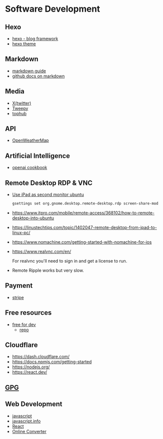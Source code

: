# Software Development

## Hexo

- [hexo - blog framework](https://hexo.io/index.html)
- [hexo theme](https://www.theme-next.org/index.html)

## Markdown

- [markdown guide](https://www.markdownguide.org/basic-syntax/)
- [github docs on markdown](https://docs.github.com/en/get-started/writing-on-github/getting-started-with-writing-and-formatting-on-github/basic-writing-and-formatting-syntax)

## Media

- [X(twitter)](https://developer.twitter.com/en)
- [Tweepy](https://www.tweepy.org/)
- [tophub](https://tophub.today/)

## API

- [OpenWeatherMap](https://openweathermap.org)

## Artificial Intelligence

- [openai cookbook](https://cookbook.openai.com/examples/how_to_format_inputs_to_chatgpt_models)

## Remote Desktop RDP & VNC

- [Use iPad as second monitor ubuntu](https://www.omgubuntu.co.uk/2022/06/use-ipad-as-second-monitor-ubuntu-22-04)

    ```bash
    gsettings set org.gnome.desktop.remote-desktop.rdp screen-share-mode extend
    ```

- <https://www.itpro.com/mobile/remote-access/368102/how-to-remote-desktop-into-ubuntu>
- <https://linustechtips.com/topic/1402047-remote-desktop-from-ipad-to-linux-pc/>
- <https://www.nomachine.com/getting-started-with-nomachine-for-ios>

- <https://www.realvnc.com/en/>

    For realvnc you'll need to sign in and get a license to run.

- Remote Ripple works but very slow.

## Payment

- [stripe](https://stripe.com/)

## Free resources

- [free for dev](https://free-for.dev)
  - [repo](https://github.com/ripienaar/free-for-dev)

## Cloudflare

- https://dash.cloudflare.com/
- https://docs.npmjs.com/getting-started
- https://nodejs.org/
- https://react.dev/

## [GPG](gpg.md)

## Web Development

- [javascript](https://developer.mozilla.org/en-US/docs/Web/JavaScript)
- [javascript.info](https://javascript.info/)
- [React](https://react.dev/learn)
- [Online Converter](https://transform.tools/)

